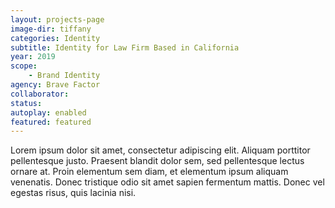 ```yaml
---
layout: projects-page
image-dir: tiffany
categories: Identity
subtitle: Identity for Law Firm Based in California
year: 2019
scope: 
    - Brand Identity
agency: Brave Factor
collaborator: 
status:
autoplay: enabled
featured: featured
---
```


Lorem ipsum dolor sit amet, consectetur adipiscing elit. Aliquam porttitor pellentesque justo. Praesent blandit dolor sem, sed pellentesque lectus ornare at. Proin elementum sem diam, et elementum ipsum aliquam venenatis. Donec tristique odio sit amet sapien fermentum mattis. Donec vel egestas risus, quis lacinia nisi.